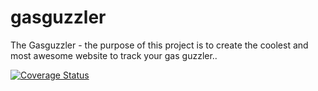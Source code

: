 # gasguzzler
The Gasguzzler - the purpose of this project is to create the coolest and most awesome website to track your gas guzzler..

[![Coverage Status](https://coveralls.io/repos/spinetrak/gasguzzler/badge.svg?branch=master)](https://coveralls.io/r/spinetrak/gasguzzler?branch=master)

